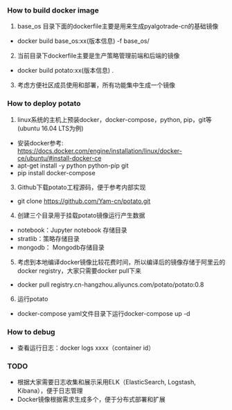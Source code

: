 ### How to build docker image
1. base_os 目录下面的dockerfile主要是用来生成pyalgotrade-cn的基础镜像
  * docker build base_os:xx(版本信息) -f base_os/

2. 当前目录下dockerfile主要是生产策略管理前端和后端的镜像
  * docker build potato:xx(版本信息) .

3. 考虑方便社区成员使用和部署，所有功能集中生成一个镜像

### How to deploy potato
1. linux系统的主机上预装docker，docker-compose，python, pip，git等(ubuntu 16.04 LTS为例)
  * 安装docker参考: https://docs.docker.com/engine/installation/linux/docker-ce/ubuntu/#install-docker-ce
  * apt-get install -y python python-pip git
  * pip install docker-compose

3. Github下载potato工程源码，便于参考内部实现
  * git clone https://github.com/Yam-cn/potato.git

4. 创建三个目录用于挂载potato镜像运行产生数据
  * notebook：Jupyter notebook 存储目录
  * stratlib：策略存储目录
  * mongodb： Mongodb存储目录

5. 考虑到本地编译docker镜像比较花费时间，所以编译后的镜像存储于阿里云的docker registry，大家只需要docker pull下来
  * docker pull registry.cn-hangzhou.aliyuncs.com/potato/potato:0.8

6. 运行potato
  * docker-compose yaml文件目录下运行docker-compose up -d

### How to debug
  * 查看运行日志：docker logs xxxx（container id）

### TODO
  * 根据大家需要日志收集和展示采用ELK（ElasticSearch, Logstash, Kibana），便于日志管理
  * Docker镜像根据需求生成多个，便于分布式部署和扩展

